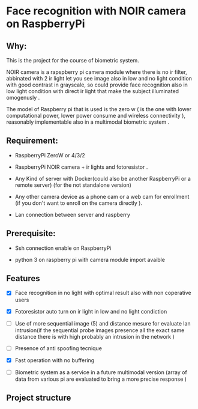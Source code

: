 # Face recognition with NOIR camera on RaspberryPi

## Why:

This is the project for the course of biometric system.

NOIR camera is a rapspberry pi camera module where there is no ir filter, abbinated with 2 ir light let you see image also in low and no light condition with good  contrast in grayscale, so could provide face recognition also in low light condition with direct ir light that make the subject illuminated omogenusly  . 

The model of Raspberry pi that is used is the zero w ( is the  one with lower computational power, lower power consume and wireless connectivity ),  reasonably implementable also in a multimodal biometric system .

## Requirement:

- RaspberryPi ZeroW or 4/3/2

- RaspberryPi NOIR camera + ir lights and fotoresistor .

- Any Kind of server with Docker(could also be another RaspberryPi or a remote server)  (for the not standalone version)

- Any other camera device as a phone cam or a web cam for enrollment (if you don't want to enroll  on the camera directly ).

- Lan connection between server and raspberry

## Prerequisite:

- Ssh connection enable on RaspberryPi

- python 3 on raspberry pi with camera module import avaible 

## Features

- [x] Face recognition in no light with optimal result also with  non coperative users

- [x] Fotoresistor auto turn on ir light in low and no light condiction  

- [ ] Use of  more sequential image (5) and distance mesure for evaluate lan intrusion(if the sequential  probe images presence all the exact same distance there is  with high probably an intrusion in the network )

- [ ] Presence of anti spoofing tecnique

- [x] Fast operation with no buffering 

- [ ] Biometric system as a service in a future multimodal version (array of data from various pi are evaluated to bring a more precise response  )
  
   

## Project structure
